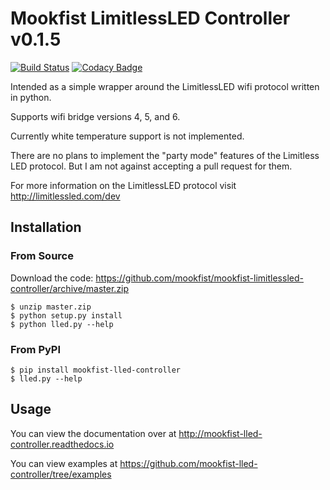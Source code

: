 # Mookfist LimitlessLED Controller v0.1.5
[![Build Status](https://travis-ci.org/mookfist/mookfist-lled-controller.svg?branch=develop)](https://travis-ci.org/mookfist/mookfist-lled-controller)
[![Codacy Badge](https://api.codacy.com/project/badge/Grade/dfe89d6cf72045589e4f7ca6bb399ed7)](https://www.codacy.com/app/mookfist/mookfist-lled-controller?utm_source=github.com&amp;utm_medium=referral&amp;utm_content=mookfist/mookfist-lled-controller&amp;utm_campaign=Badge_Grade)

Intended as a simple wrapper around the LimitlessLED wifi protocol written in python.

Supports wifi bridge versions 4, 5, and 6.

Currently white temperature support is not implemented.

There are no plans to implement the "party mode" features of the Limitless LED protocol. But I am not against accepting a pull request for them.

For more information on the LimitlessLED protocol visit http://limitlessled.com/dev

## Installation

### From Source

Download the code: https://github.com/mookfist/mookfist-limitlessled-controller/archive/master.zip

```
$ unzip master.zip
$ python setup.py install
$ python lled.py --help
```

### From PyPI

```
$ pip install mookfist-lled-controller
$ lled.py --help
```

## Usage

You can view the documentation over at http://mookfist-lled-controller.readthedocs.io

You can view examples at https://github.com/mookfist-lled-controller/tree/examples
